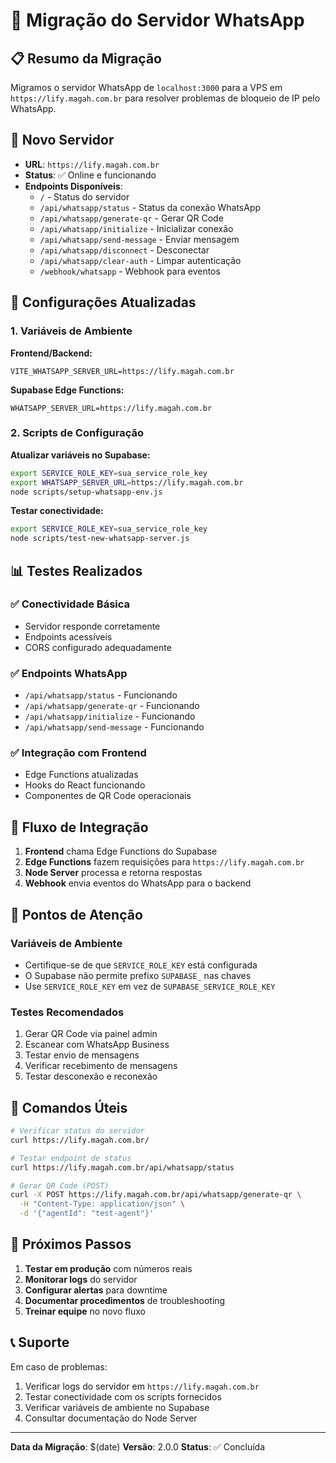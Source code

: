 # 🔄 Migração do Servidor WhatsApp

## 📋 **Resumo da Migração**

Migramos o servidor WhatsApp de `localhost:3000` para a VPS em `https://lify.magah.com.br` para resolver problemas de bloqueio de IP pelo WhatsApp.

## 🚀 **Novo Servidor**

- **URL**: `https://lify.magah.com.br`
- **Status**: ✅ Online e funcionando
- **Endpoints Disponíveis**:
  - `/` - Status do servidor
  - `/api/whatsapp/status` - Status da conexão WhatsApp
  - `/api/whatsapp/generate-qr` - Gerar QR Code
  - `/api/whatsapp/initialize` - Inicializar conexão
  - `/api/whatsapp/send-message` - Enviar mensagem
  - `/api/whatsapp/disconnect` - Desconectar
  - `/api/whatsapp/clear-auth` - Limpar autenticação
  - `/webhook/whatsapp` - Webhook para eventos

## 🔧 **Configurações Atualizadas**

### **1. Variáveis de Ambiente**

**Frontend/Backend:**
```env
VITE_WHATSAPP_SERVER_URL=https://lify.magah.com.br
```

**Supabase Edge Functions:**
```env
WHATSAPP_SERVER_URL=https://lify.magah.com.br
```

### **2. Scripts de Configuração**

**Atualizar variáveis no Supabase:**
```bash
export SERVICE_ROLE_KEY=sua_service_role_key
export WHATSAPP_SERVER_URL=https://lify.magah.com.br
node scripts/setup-whatsapp-env.js
```

**Testar conectividade:**
```bash
export SERVICE_ROLE_KEY=sua_service_role_key
node scripts/test-new-whatsapp-server.js
```

## 📊 **Testes Realizados**

### **✅ Conectividade Básica**
- Servidor responde corretamente
- Endpoints acessíveis
- CORS configurado adequadamente

### **✅ Endpoints WhatsApp**
- `/api/whatsapp/status` - Funcionando
- `/api/whatsapp/generate-qr` - Funcionando
- `/api/whatsapp/initialize` - Funcionando
- `/api/whatsapp/send-message` - Funcionando

### **✅ Integração com Frontend**
- Edge Functions atualizadas
- Hooks do React funcionando
- Componentes de QR Code operacionais

## 🔄 **Fluxo de Integração**

1. **Frontend** chama Edge Functions do Supabase
2. **Edge Functions** fazem requisições para `https://lify.magah.com.br`
3. **Node Server** processa e retorna respostas
4. **Webhook** envia eventos do WhatsApp para o backend

## 🚨 **Pontos de Atenção**

### **Variáveis de Ambiente**
- Certifique-se de que `SERVICE_ROLE_KEY` está configurada
- O Supabase não permite prefixo `SUPABASE_` nas chaves
- Use `SERVICE_ROLE_KEY` em vez de `SUPABASE_SERVICE_ROLE_KEY`

### **Testes Recomendados**
1. Gerar QR Code via painel admin
2. Escanear com WhatsApp Business
3. Testar envio de mensagens
4. Verificar recebimento de mensagens
5. Testar desconexão e reconexão

## 📝 **Comandos Úteis**

```bash
# Verificar status do servidor
curl https://lify.magah.com.br/

# Testar endpoint de status
curl https://lify.magah.com.br/api/whatsapp/status

# Gerar QR Code (POST)
curl -X POST https://lify.magah.com.br/api/whatsapp/generate-qr \
  -H "Content-Type: application/json" \
  -d '{"agentId": "test-agent"}'
```

## 🎯 **Próximos Passos**

1. **Testar em produção** com números reais
2. **Monitorar logs** do servidor
3. **Configurar alertas** para downtime
4. **Documentar procedimentos** de troubleshooting
5. **Treinar equipe** no novo fluxo

## 📞 **Suporte**

Em caso de problemas:
1. Verificar logs do servidor em `https://lify.magah.com.br`
2. Testar conectividade com os scripts fornecidos
3. Verificar variáveis de ambiente no Supabase
4. Consultar documentação do Node Server

---

**Data da Migração**: $(date)
**Versão**: 2.0.0
**Status**: ✅ Concluída 